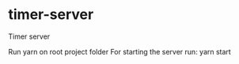 # timer-server

Timer server

Run yarn on root project folder
For starting the server run: yarn start
